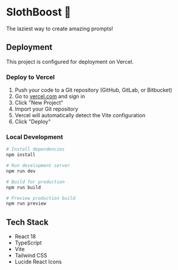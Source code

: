 # SlothBoost 🦥

The laziest way to create amazing prompts!

## Deployment

This project is configured for deployment on Vercel.

### Deploy to Vercel

1. Push your code to a Git repository (GitHub, GitLab, or Bitbucket)
2. Go to [vercel.com](https://vercel.com) and sign in
3. Click "New Project"
4. Import your Git repository
5. Vercel will automatically detect the Vite configuration
6. Click "Deploy"

### Local Development

```bash
# Install dependencies
npm install

# Run development server
npm run dev

# Build for production
npm run build

# Preview production build
npm run preview
```

## Tech Stack

- React 18
- TypeScript
- Vite
- Tailwind CSS
- Lucide React Icons